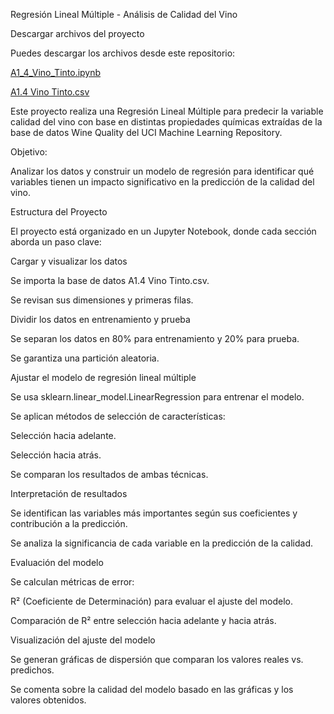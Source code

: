 Regresión Lineal Múltiple - Análisis de Calidad del Vino

Descargar archivos del proyecto

Puedes descargar los archivos desde este repositorio:

[A1_4_Vino_Tinto.ipynb
](https://github.com/raulquinterog/Regresion-Vino/blob/4df0a10ecf5c00486535b66e6d83a7ec11d90658/A1_4_Vino_Tinto%20(1).ipynb)

[A1.4 Vino Tinto.csv
](https://github.com/raulquinterog/Regresion-Vino/blob/4df0a10ecf5c00486535b66e6d83a7ec11d90658/A1.4%20Vino%20Tinto.csv)

Este proyecto realiza una Regresión Lineal Múltiple para predecir la variable calidad del vino con base en distintas propiedades químicas extraídas de la base de datos Wine Quality del UCI Machine Learning Repository.

Objetivo:

Analizar los datos y construir un modelo de regresión para identificar qué variables tienen un impacto significativo en la predicción de la calidad del vino.

Estructura del Proyecto

El proyecto está organizado en un Jupyter Notebook, donde cada sección aborda un paso clave:

Cargar y visualizar los datos

Se importa la base de datos A1.4 Vino Tinto.csv.

Se revisan sus dimensiones y primeras filas.

Dividir los datos en entrenamiento y prueba

Se separan los datos en 80% para entrenamiento y 20% para prueba.

Se garantiza una partición aleatoria.

Ajustar el modelo de regresión lineal múltiple

Se usa sklearn.linear_model.LinearRegression para entrenar el modelo.

Se aplican métodos de selección de características:

Selección hacia adelante.

Selección hacia atrás.

Se comparan los resultados de ambas técnicas.

Interpretación de resultados

Se identifican las variables más importantes según sus coeficientes y contribución a la predicción.

Se analiza la significancia de cada variable en la predicción de la calidad.

Evaluación del modelo

Se calculan métricas de error:

R² (Coeficiente de Determinación) para evaluar el ajuste del modelo.

Comparación de R² entre selección hacia adelante y hacia atrás.

Visualización del ajuste del modelo

Se generan gráficas de dispersión que comparan los valores reales vs. predichos.

Se comenta sobre la calidad del modelo basado en las gráficas y los valores obtenidos.

